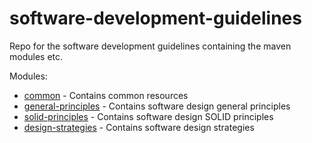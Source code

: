 # software-development-guidelines
Repo for the software development guidelines containing the maven modules etc.

Modules:

- [common](/common) - Contains common resources
- [general-principles](/general-principles) - Contains software design general principles
- [solid-principles](/solid-principles) - Contains software design SOLID principles
- [design-strategies](/design-strategies) - Contains software design strategies
